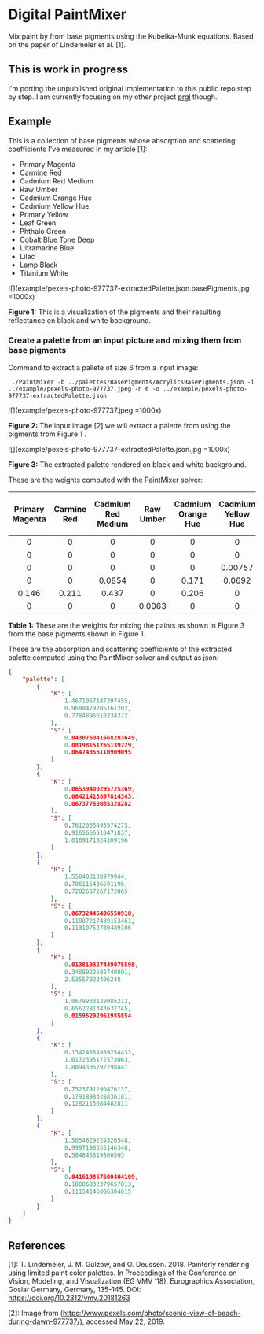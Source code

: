 # Digital PaintMixer

Mix paint by from base pigments using the Kubelka-Munk equations. Based on the paper of Lindemeier et al. [1].



## This is work in progress
I'm porting the unpublished original implementation to this public repo step by step. I am currently focusing on my other project  [prgl](https://github.com/lindemeier/prgl) though.


## Example

This is a collection of base pigments whose absorption and scattering coefficients I've measured in my article [1]:

* Primary Magenta
* Carmine Red
* Cadmium Red Medium
* Raw Umber
* Cadmium Orange Hue
* Cadmium Yellow Hue
* Primary Yellow
* Leaf Green
* Phthalo Green
* Cobalt Blue Tone Deep
* Ultramarine Blue
* Lilac
* Lamp Black
* Titanium White


![](example/pexels-photo-977737-extractedPalette.json.basePigments.jpg =1000x)

**Figure 1:** This is a visualization of the pigments and their resulting reflectance on black and white background.


### Create a palette from an input picture and mixing them from base pigments 
Command to extract a pallete of size 6 from a input image:
```shell
 ./PaintMixer -b ../palettes/BasePigments/AcrylicsBasePigments.json -i ../example/pexels-photo-977737.jpeg -n 6 -o ../example/pexels-photo-977737-extractedPalette.json
```

![](example/pexels-photo-977737.jpeg =1000x)

**Figure 2:** The input image [2] we will extract a palette from using the pigments from Figure 1 .

![](example/pexels-photo-977737-extractedPalette.json.jpg =1000x)

**Figure 3:** The extracted palette rendered on black and white background.

These are the weights computed with the PaintMixer solver:

| Primary Magenta | Carmine Red| Cadmium Red Medium| Raw Umber| Cadmium Orange Hue| Cadmium Yellow Hue| Primary Yellow| Leaf Green| Phthalo Green| Cobalt Blue Tone Deep| Ultramarine Blue| Lilac| Lamp Black | Titanium White |
|:-------------:|:-------------:|:-------------:|:-------------:|:-------------:|:-------------:|:-------------:|:-------------:|:-------------:|:-------------:|:-------------:|:-------------:|:-------------:|:-------------:|
| 0      |0      | 0      | 0      | 0     | 0      |0    | 0.0947 | 0.262 | 0.0903 | 0.215  | 0      |0.337  | 0        | 
| 0      |0      | 0      | 0      | 0     | 0      |0    | 0      | 0     | 0      | 0      | 0.019  |0      | 0.981    | 
| 0      |0      | 0      | 0      | 0     | 0.00757|0    | 0.192  | 0.59  | 0.139  | 0.0424 | 0      |0      | 0.0292   | 
| 0      |0      | 0.0854 | 0      | 0.171 | 0.0692 |0.674| 0      | 0     | 0      | 0      | 0      |0      | 0        | 
| 0.146  |0.211  | 0.437  | 0      | 0.206 | 0      |0    | 0      | 0     | 0      | 0      | 0      |0      | 0        | 
| 0      |0      | 0      | 0.0063 | 0     | 0      |0    | 0.0369 | 0.212 | 0.216  | 0.259  | 0.0625 |0.206  | 0        | 
**Table 1:** These are the weights for mixing the paints as shown in Figure 3 from the base pigments shown in Figure 1. 

These are the absorption and scattering coefficients of the extracted palette computed using the PaintMixer solver and output as json:
```json
{
    "palette": [
        {
            "K": [
                1.4671067147397455,
                0.9698479705161202,
                0.7784896610234372
            ],
            "S": [
                0.043076041668283649,
                0.08198151765139729,
                0.06474356110909095
            ]
        },
        {
            "K": [
                0.06539400295725369,
                0.06421413897814343,
                0.06737760085328282
            ],
            "S": [
                0.7612055495574275,
                0.9165666516471837,
                1.0169171824109196
            ]
        },
        {
            "K": [
                1.558403138979944,
                0.706115436691196,
                0.7202637267172865
            ],
            "S": [
                0.06732445406550918,
                0.11887217439153461,
                0.11310752780489106
            ]
        },
        {
            "K": [
                0.013819327449075598,
                0.3409922592740801,
                2.53557022496248
            ],
            "S": [
                1.0679933129986213,
                0.6562281343632745,
                0.01595292961985854
            ]
        },
        {
            "K": [
                0.13424884989254433,
                1.6172395172573063,
                1.8094305792798447
            ],
            "S": [
                0.7523791290476137,
                0.1791898328836181,
                0.1282115084482811
            ]
        },
        {
            "K": [
                1.5054829224326548,
                0.9997198355146348,
                0.584845819500503
            ],
            "S": [
                0.041619867600404109,
                0.10086032379657013,
                0.11154146006304615
            ]
        }
    ]
}
```

## References

[1]: T. Lindemeier, J. M. Gülzow, and O. Deussen. 2018. Painterly rendering using limited paint color palettes. In Proceedings of the Conference on Vision, Modeling, and Visualization (EG VMV '18). Eurographics Association, Goslar Germany, Germany, 135-145. DOI: https://doi.org/10.2312/vmv.20181263

[2]: Image from (https://www.pexels.com/photo/scenic-view-of-beach-during-dawn-977737/), accessed May 22, 2019.
